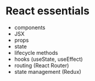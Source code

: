 # React essentials
- components
- JSX
- props
- state
- lifecycle methods
- hooks (useState, useEffect)
- routing (React Router)
- state management (Redux)
